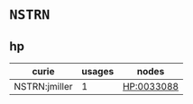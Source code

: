 # `NSTRN`

## hp

| curie         |   usages | nodes                                           |
|---------------|----------|-------------------------------------------------|
| NSTRN:jmiller |        1 | [HP:0033088](https://bioregistry.io/HP:0033088) |

